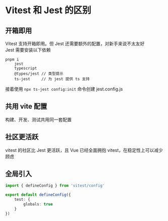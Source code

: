 # Vitest 和 Jest 的区别

## 开箱即用

Vitest 支持开箱即用。但 Jest 还需要额外的配置，对新手来说不太友好  
Jest 需要安装以下依赖
```shell
pnpm i 
    jest 
    typescript 
    @types/jest // 类型提示
    ts-jest     // 为 jest 提供 ts 支持
```
接着使用 `npx ts-jest config:init` 命令创建 jest.config.js

## 共用 vite 配置
构建、开发、测试共用同一套配置

## 社区更活跃

vitest 的社区比 Jest 更活跃，且 Vue 已经全面拥抱 vitest，在稳定性上可以减少顾虑

## 全局引入

```ts
import { defineConfig } from 'vitest/config'

export default defineConfig({
    test: {
        globals: true
    }
}) 
```